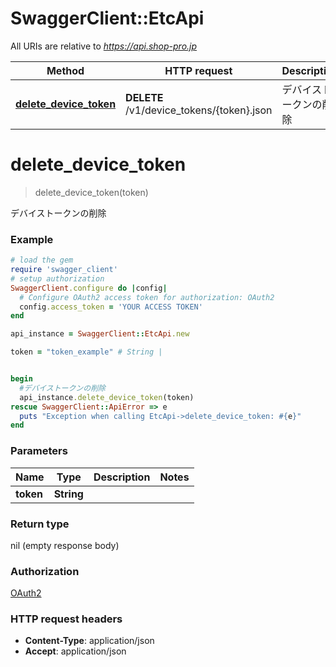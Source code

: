 # SwaggerClient::EtcApi

All URIs are relative to *https://api.shop-pro.jp*

Method | HTTP request | Description
------------- | ------------- | -------------
[**delete_device_token**](EtcApi.md#delete_device_token) | **DELETE** /v1/device_tokens/{token}.json | デバイストークンの削除


# **delete_device_token**
> delete_device_token(token)

デバイストークンの削除



### Example
```ruby
# load the gem
require 'swagger_client'
# setup authorization
SwaggerClient.configure do |config|
  # Configure OAuth2 access token for authorization: OAuth2
  config.access_token = 'YOUR ACCESS TOKEN'
end

api_instance = SwaggerClient::EtcApi.new

token = "token_example" # String | 


begin
  #デバイストークンの削除
  api_instance.delete_device_token(token)
rescue SwaggerClient::ApiError => e
  puts "Exception when calling EtcApi->delete_device_token: #{e}"
end
```

### Parameters

Name | Type | Description  | Notes
------------- | ------------- | ------------- | -------------
 **token** | **String**|  | 

### Return type

nil (empty response body)

### Authorization

[OAuth2](../README.md#OAuth2)

### HTTP request headers

 - **Content-Type**: application/json
 - **Accept**: application/json



